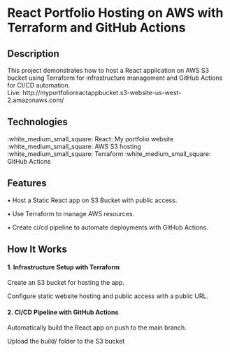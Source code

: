 # React Portfolio Hosting on AWS with Terraform and GitHub Actions

<h2>Description</h2>

<p>
 This project demonstrates how to host a React application on AWS S3 bucket using Terraform for infrastructure management and GitHub Actions for CI/CD automation. </br>
 Live: http://myportfolioreactappbucket.s3-website-us-west-2.amazonaws.com/
</p>

<h2>Technologies</h2>
:white_medium_small_square: React: My portfolio website
:white_medium_small_square: AWS S3 hosting
:white_medium_small_square: Terraform
:white_medium_small_square: GitHub Actions

<h2>Features</h2>

<p>&bull; Host a Static React app on S3 Bucket with public access.</p>
<p>&bull; Use Terraform to manage AWS resources.</p>
<p>&bull; Create ci/cd pipeline to automate deployments with GitHub Actions.</p>

<h2>How It Works</h2>
<h4>1. Infrastructure Setup with Terraform </h4>
<p>Create an S3 bucket for hosting the app.</p>
<p>Configure static website hosting and public access with a public URL.</p>

<h4>2. CI/CD Pipeline with GitHub Actions </h4>
<p>Automatically build the React app on push to the main branch.</p>
<p>Upload the build/ folder to the S3 bucket</p>
